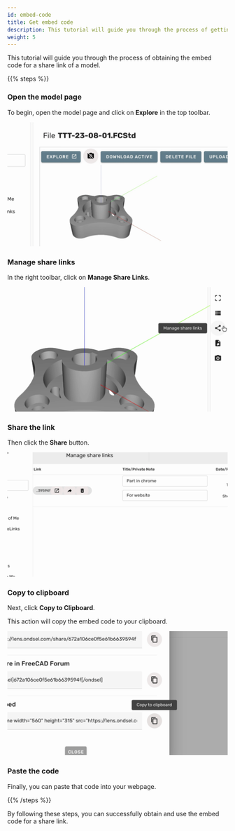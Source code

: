 ```yaml
---
id: embed-code
title: Get embed code
description: This tutorial will guide you through the process of getting an embed code for a share link
weight: 5
---
```


This tutorial will guide you through the process of obtaining the embed code for a share link of a model.

{{% steps %}}

### Open the model page

To begin, open the model page and click on **Explore** in the top toolbar.

![Step 1](step-01.gif)

### Manage share links

In the right toolbar, click on **Manage Share Links**.

![Step 2](step-02.gif)

### Share the link

Then click the **Share** button.

![Step 3](step-03.gif)

### Copy to clipboard

Next, click **Copy to Clipboard**.

This action will copy the embed code to your clipboard.

![Step 4](step-04.gif)

### Paste the code

Finally, you can paste that code into your webpage.

{{% /steps %}}

By following these steps, you can successfully obtain and use the embed code for a share link.
